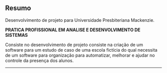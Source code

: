 ## Resumo

Desenvolvimento de projeto para Universidade Presbiteriana Mackenzie.

**PRATICA PROFISSIONAL EM ANALISE E DESENVOLVIMENTO DE SISTEMAS**

Consiste no desenvolvimento de projeto consiste na criação de um software para um estudo de caso de uma escola fictícia do qual necessita de um software para organização para automatizar, melhorar e ajudar no controle da presença dos alunos.

---
